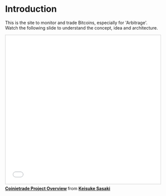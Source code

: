 # Introduction

This is the site to monitor and trade Bitcoins, especially for 'Arbitrage'.
Watch the following slide to understand the concept, idea and architecture.

<iframe src="//www.slideshare.net/slideshow/embed_code/key/oAINoYU7sic1F5" width="595" height="485" frameborder="0" marginwidth="0" marginheight="0" scrolling="no" style="border:1px solid #CCC; border-width:1px; margin-bottom:5px; max-width: 100%;" allowfullscreen> </iframe> <div style="margin-bottom:5px"> <strong> <a href="//www.slideshare.net/KeisukeSasaki2/coinietrade-project-overview" title="Coinietrade Project Overview" target="_blank">Coinietrade Project Overview</a> </strong> from <strong><a href="https://www.slideshare.net/KeisukeSasaki2" target="_blank">Keisuke Sasaki</a></strong> </div>
